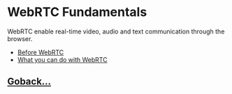 # WebRTC Fundamentals

WebRTC enable real-time video, audio and text communication through the browser.

- [Before WebRTC](./001.md)
- [What you can do with WebRTC](./002.md)

## [Goback...](../index.md)